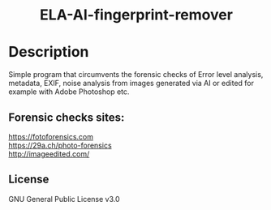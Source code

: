 <h1 align="center">	
ELA-AI-fingerprint-remover
</h1>

# Description
Simple program that circumvents the forensic checks of Error level analysis, metadata, EXIF, noise analysis from images generated via AI or edited for example with Adobe Photoshop etc.

## Forensic checks sites:
https://fotoforensics.com
</br>
<a href="https://29a.ch/photo-forensics/#forensic-magnifier">https://29a.ch/photo-forensics</a>
</br>
http://imageedited.com/
## License
GNU General Public License v3.0
